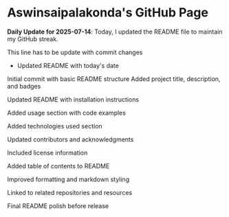 # Aswinsaipalakonda's GitHub Page

**Daily Update for 2025-07-14**: Today, I updated the README file to maintain my GitHub streak.

This line has to be update with commit changes
 - Updated README with today's date

Initial commit with basic README structure
Added project title, description, and badges

Updated README with installation instructions

Added usage section with code examples

Added technologies used section

Updated contributors and acknowledgments

Included license information

Added table of contents to README

Improved formatting and markdown styling

Linked to related repositories and resources

Final README polish before release


